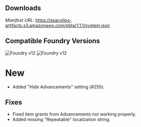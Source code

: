 ## Downloads
_Manifest URL_: https://asacolips-artifacts.s3.amazonaws.com/pbta/1.1.1/system.json

## Compatible Foundry Versions
![Foundry v12](https://img.shields.io/badge/Foundry-v12-green) ![Foundry v12](https://img.shields.io/badge/Foundry-v12-orange)

# New
- Added "Hide Advancements" setting (#255).

## Fixes
- Fixed item grants from Advancements not working properly.
- Added missing "Repeatable" localization string.